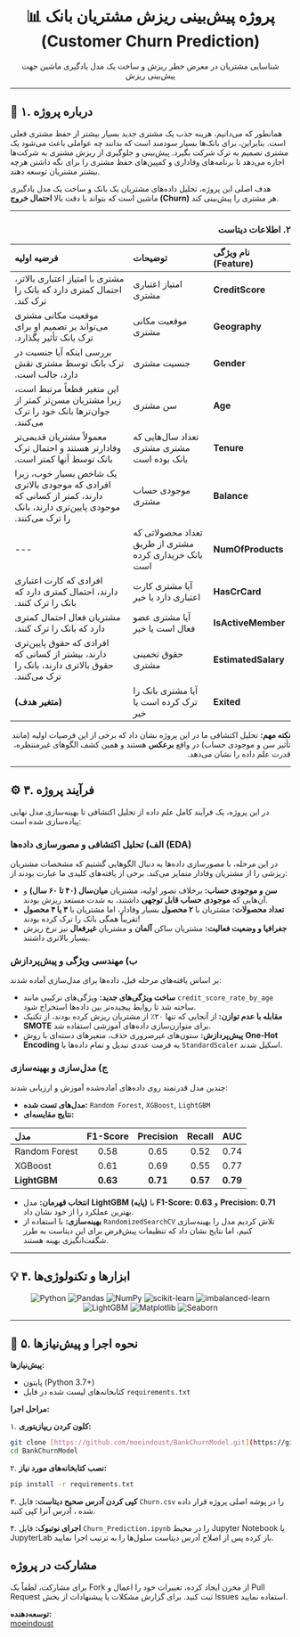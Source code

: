 <div align="center">

# 📊 پروژه پیش‌بینی ریزش مشتریان بانک (Customer Churn Prediction)
شناسایی مشتریان در معرض خطر ریزش و ساخت یک مدل یادگیری ماشین جهت پیش‌بینی ریزش

</div>

---

## 🎯 ۱. درباره پروژه

همانطور که می‌دانیم، هزینه جذب یک مشتری جدید بسیار بیشتر از حفظ مشتری فعلی است. بنابراین، برای بانک‌ها بسیار سودمند است که بدانند چه عواملی باعث می‌شود یک مشتری تصمیم به ترک شرکت بگیرد. پیش‌بینی و جلوگیری از ریزش مشتری به شرکت‌ها اجازه می‌دهد تا برنامه‌های وفاداری و کمپین‌های حفظ مشتری را برای نگه داشتن هرچه بیشتر مشتریان توسعه دهند.

هدف اصلی این پروژه، تحلیل داده‌های مشتریان یک بانک و ساخت یک مدل یادگیری ماشین است که بتواند با دقت بالا **احتمال خروج (Churn)** هر مشتری را پیش‌بینی کند.

---

<div dir="rtl">

### ۲. اطلاعات دیتاست
| نام ویژگی (Feature) | توضیحات | فرضیه اولیه |
| :--- | :--- | :--- |
| **CreditScore** | امتیاز اعتباری مشتری | مشتری با امتیاز اعتباری بالاتر، احتمال کمتری دارد که بانک را ترک کند. |
| **Geography** | موقعیت مکانی مشتری | موقعیت مکانی مشتری می‌تواند بر تصمیم او برای ترک بانک تأثیر بگذارد. |
| **Gender** | جنسیت مشتری | بررسی اینکه آیا جنسیت در ترک بانک توسط مشتری نقش دارد، جالب است. |
| **Age** | سن مشتری | این متغیر قطعاً مرتبط است، زیرا مشتریان مسن‌تر کمتر از جوان‌ترها بانک خود را ترک می‌کنند. |
| **Tenure** | تعداد سال‌هایی که مشتری مشتری بانک بوده است | معمولاً مشتریان قدیمی‌تر وفادارتر هستند و احتمال ترک بانک توسط آنها کمتر است. |
| **Balance** | موجودی حساب مشتری | یک شاخص بسیار خوب، زیرا افرادی که موجودی بالاتری دارند، کمتر از کسانی که موجودی پایین‌تری دارند، بانک را ترک می‌کنند. |
| **NumOfProducts** | تعداد محصولاتی که مشتری از طریق بانک خریداری کرده است | --- |
| **HasCrCard** | آیا مشتری کارت اعتباری دارد یا خیر | افرادی که کارت اعتباری دارند، احتمال کمتری دارد که بانک را ترک کنند. |
| **IsActiveMember** | آیا مشتری عضو فعال است یا خیر | مشتریان فعال احتمال کمتری دارد که بانک را ترک کنند. |
| **EstimatedSalary** | حقوق تخمینی مشتری | افرادی که حقوق پایین‌تری دارند، بیشتر از کسانی که حقوق بالاتری دارند، بانک را ترک می‌کنند. |
| **Exited** | آیا مشتری بانک را ترک کرده است یا خیر | **(متغیر هدف)** |

**نکته مهم:** تحلیل اکتشافی ما در این پروژه نشان داد که برخی از این فرضیات اولیه (مانند تأثیر سن و موجودی حساب) در واقع **برعکس** هستند و همین کشف الگوهای غیرمنتظره، قدرت علم داده را نشان می‌دهد.

</div>

---

## ⚙️ ۳. فرآیند پروژه

در این پروژه، یک فرآیند کامل علم داده از تحلیل اکتشافی تا بهینه‌سازی مدل نهایی پیاده‌سازی شده است:

### الف) تحلیل اکتشافی و مصورسازی داده‌ها (EDA)
در این مرحله، با مصورسازی داده‌ها به دنبال الگوهایی گشتیم که مشخصات مشتریان ریزشی را از مشتریان وفادار متمایز می‌کند. برخی از یافته‌های کلیدی ما عبارت بودند از:
- **سن و موجودی حساب:** برخلاف تصور اولیه، مشتریان **میان‌سال (۴۰ تا ۶۰ سال)** و آن‌هایی که **موجودی حساب قابل توجهی** داشتند، به شدت مستعد ریزش بودند.
- **تعداد محصولات:** مشتریان با **۲ محصول** بسیار وفادار، اما مشتریان با **۳ یا ۴ محصول** تقریباً همگی بانک را ترک کرده بودند!
- **جغرافیا و وضعیت فعالیت:** مشتریان ساکن **آلمان** و مشتریان **غیرفعال** نیز نرخ ریزش بسیار بالاتری داشتند.

### ب) مهندسی ویژگی و پیش‌پردازش
بر اساس یافته‌های مرحله قبل، داده‌ها برای مدل‌سازی آماده شدند:
- **ساخت ویژگی‌های جدید:** ویژگی‌های ترکیبی مانند `credit_score_rate_by_age` ساخته شد تا روابط پیچیده‌تر بین داده‌ها استخراج شود.
- **مقابله با عدم توازن:** از آنجایی که تنها ۲۰٪ از مشتریان ریزش کرده بودند، از تکنیک **SMOTE** برای متوازن‌سازی داده‌های آموزشی استفاده شد.
- **پیش‌پردازش:** ستون‌های غیرضروری حذف، متغیرهای دسته‌ای با روش **One-Hot Encoding** به فرمت عددی تبدیل و تمام داده‌ها با `StandardScaler` اسکیل شدند.

### ج) مدل‌سازی و بهینه‌سازی
چندین مدل قدرتمند روی داده‌های آماده‌شده آموزش و ارزیابی شدند:
- **مدل‌های تست شده:** `Random Forest`, `XGBoost`, `LightGBM`
- **نتایج مقایسه‌ای:**

| مدل | F1-Score | Precision | Recall | AUC |
| :--- | :---: | :---: | :---: | :---: |
| Random Forest | 0.58 | 0.65 | 0.52 | 0.74 |
| XGBoost | 0.61 | 0.69 | 0.55 | 0.77 |
| **LightGBM** | **0.63** | **0.71** | **0.57** | **0.79** |

- **انتخاب قهرمان:** مدل **LightGBM (پایه)** با **F1-Score: 0.63** و **Precision: 0.71** بهترین عملکرد را از خود نشان داد.
- **بهینه‌سازی:** با استفاده از `RandomizedSearchCV` تلاش کردیم مدل را بهینه‌سازی کنیم، اما نتایج نشان داد که تنظیمات پیش‌فرض برای این دیتاست به طرز شگفت‌انگیزی بهینه هستند.

---

## 💡 ۴. ابزارها و تکنولوژی‌ها

<div align="center">
  <img alt="Python" src="https://img.shields.io/badge/Python-3776AB?style=for-the-badge&logo=python&logoColor=white"/>
  <img alt="Pandas" src="https://img.shields.io/badge/Pandas-150458?style=for-the-badge&logo=pandas&logoColor=white"/>
  <img alt="NumPy" src="https://img.shields.io/badge/NumPy-013243?style=for-the-badge&logo=numpy&logoColor=white"/>
  <img alt="scikit-learn" src="https://img.shields.io/badge/scikit--learn-F7931E?style=for-the-badge&logo=scikit-learn&logoColor=white"/>
  <img alt="imbalanced-learn" src="https://img.shields.io/badge/imbalanced--learn-9D467B?style=for-the-badge&logo=scikit-learn&logoColor=white"/>
  <img alt="LightGBM" src="https://img.shields.io/badge/LightGBM-992F64?style=for-the-badge&logo=lightgbm&logoColor=white"/>
  <img alt="Matplotlib" src="https://img.shields.io/badge/Matplotlib-11557C?style=for-the-badge&logo=matplotlib&logoColor=white"/>
  <img alt="Seaborn" src="https://img.shields.io/badge/Seaborn-5A7BA7?style=for-the-badge&logo=seaborn&logoColor=white"/>
</div>

---

## 🚀 ۵. نحوه اجرا و پیش‌نیازها

**پیش‌نیازها:**
- پایتون (Python 3.7+)
- کتابخانه‌های لیست شده در فایل `requirements.txt`

**مراحل اجرا:**

۱. **کلون کردن ریپازیتوری:**
```bash
git clone [https://github.com/moeindoust/BankChurnModel.git](https://github.com/moeindoust/BankChurnModel.git)
cd BankChurnModel
```



۲. **نصب کتابخانه‌های مورد نیاز:**
```bash
pip install -r requirements.txt
```

۳. **کپی کردن آدرس صحیح دیتاست:**
فایل `Churn.csv` را در پوشه اصلی پروژه قرار داده شده ، آدرس آنرا کپی کنید.

۴. **اجرای نوتبوک:**
فایل `Churn_Prediction.ipynb` را در محیط Jupyter Notebook یا JupyterLab باز کرده پس از اصلاح آدرس دیتاست سلول‌ها را به ترتیب اجرا نمایید.

## مشارکت در پروژه
برای مشارکت، لطفاً یک Fork از مخزن ایجاد کرده، تغییرات خود را اعمال و Pull Request ثبت کنید. برای گزارش مشکلات یا پیشنهادات از بخش Issues استفاده نمایید.



**توسعه‌دهنده:**  
[moeindoust](https://github.com/moeindoust)
